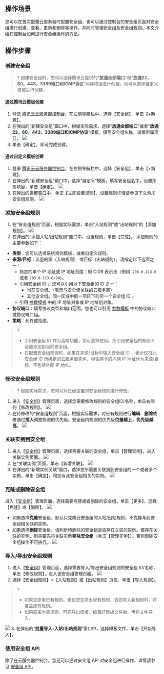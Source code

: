## 操作场景

您可以在首次配置云服务器时配置安全组，也可以通过控制台的安全组页面对安全组进行创建、查看、更新和删除等操作，并同时管理安全组及安全组规则。本文介绍在控制台如何进行安全组操作的方法。

## 操作步骤

### 创建安全组
>? 创建安全组时，您可以选择腾讯云提供的“**放通全部端口**”和“**放通22，80，443，3389端口和ICMP协议**”两种模版进行创建，也可以选择自定义模板进行创建。
>
#### 通过腾讯云模板创建
1. 登录 [腾讯云云服务器控制台](https://console.cloud.tencent.com/cvm/index)，在左侧导航栏中，选择【安全组】，单击【+新建】。
2. 在弹出的“新建安全组”窗口中，根据实际需求，选择“**放通全部端口**”或者“**放通22，80，443，3389端口和ICMP协议**”模板，填写安全组名称，设置所属项目。
![](https://main.qcloudimg.com/raw/029f03c80640cc6bed7579af9088f5f1.png)
3. 单击【确定】，即可完成创建。

#### 通过自定义模板创建
1. 登录 [腾讯云云服务器控制台](https://console.cloud.tencent.com/cvm/index)，在左侧导航栏中，选择【安全组】，单击【+新建】。
2. 在弹出的“新建安全组”窗口中，选择“自定义”模板，填写安全组名字，设置所属项目，单击【确定】。
![](https://main.qcloudimg.com/raw/349b70c31b5c16d8109d5a1962ab4001.png)
3. 在弹出的提醒窗口中，单击【立即设置规则】，设置规则详情请参见下文添加安全组规则。
![](https://main.qcloudimg.com/raw/5f98fb929fdbf6fac7928515519b5c82.png)

### 添加安全组规则
1. 在“安全组规则”页面，根据实际需求，单击“入站规则”或“出站规则”的【添加规则】。
![](https://main.qcloudimg.com/raw/93bf114349e4533b3807f70c0f61f1bf.png)
2. 在弹出的“添加入站/出站规则”窗口中，设置规则，单击【完成】。
添加规则的主要参数如下：
 - **类型**：您可以选择系统规则模板，或者自定义规则。
 - **来源/目标**：流量的源（入站规则） 或目标（出站规则），请指定以下选项之一：
    - 指定的单个 IP 地址或 IP 地址范围：用 CIDR 表示法（例如` 203.0.113.0` 或者 `203.0.113.0/24`）。
    - 引用安全组 ID ，您可以引用以下安全组的 ID 之一：
      - 当前安全组。（表示与安全组关联的云服务器）
      - 其他安全组。同一区域中同一项目下的另一个安全组 ID 。
    - 引用 [参数模板](https://cloud.tencent.com/document/product/215/20090) 中的 IP 地址对象或 IP 地址组对象。 
 - **协议端口**：填写协议类型和端口范围，您也可以引用 [参数模板](https://cloud.tencent.com/document/product/215/20090) 中的协议端口或协议端口组。
 - **策略**：允许或拒绝。

>?
> - 引用安全组 ID 作为高阶功能，您可选择使用。所引用安全组的规则不会被添加到当前安全组。
> - 在配置安全组规则时，如果在来源/目标中输入安全组 ID ，表示仅将此安全组 ID 所绑定的云服务器实例、弹性网卡的内网 IP 地址作为来源/目标，不包括外网 IP 地址。

### 修改安全组规则
>? 根据实际需求，您可以对已经设置的安全组规则进行修改。
>
1. 进入【[安全组](https://console.cloud.tencent.com/cvm/securitygroup)】管理页面，选择您需要修改规则的安全组ID/名称，单击右侧的【修改规则】。
![](https://main.qcloudimg.com/raw/d37c7ee3419bd7d3f7a14dabe16fc8b9.png)
2. 在待修改的“安全组规则”页面，根据实际需求，对已有规则进行**编辑**、**删除**或者通过**插入**调整规则的优先级。安全组内规则的优先级**位置越上，优先级越高**。
![](https://main.qcloudimg.com/raw/7d13ff994cd11c188f07914cc0614f55.png)

### 关联实例到安全组

1. 进入【[安全组](https://console.cloud.tencent.com/cvm/securitygroup)】管理页面，选择需要关联的安全组，单击【管理实例】，进入关联实例页面。
![](https://main.qcloudimg.com/raw/d258b1dcff6c53de504a311f5e346dad.png)
2. 在“关联实例”页面，单击【新增关联】。
![](https://main.qcloudimg.com/raw/3cd4a2c4b3c2a9df46ecfd4408de6fe9.png)
3. 在弹出的“新增实例关联”窗口，选择您所需要关联到此安全组的一个或者多个实例，单击【确定】，增加与此安全组相关的实例。
![](https://main.qcloudimg.com/raw/906de652155a8cbf27009a2abdb6f9fb.png)

### 克隆或删除安全组

进入【[安全组](https://console.cloud.tencent.com/cvm/securitygroup)】管理页面，选择需要克隆或者删除的安全组，单击【更多】，选择【克隆】或【删除】。
![](https://main.qcloudimg.com/raw/1983012e687057111f40af7e049ae04e.png)
- 如果选择**克隆**安全组，默认只克隆此安全组的入站/出站规则，不克隆与此安全组相关联的实例。
- 如果选择**删除**安全组，请判断待删除的安全组是否存在关联的实例。若存在关联的实例，则需要先将关联实例**移除安全组**（单击【管理实例】）。否则删除安全组操作不可执行。
![](https://main.qcloudimg.com/raw/fa359091c7eed2b19bfbb3d025137b6b.png)

### 导入/导出安全组规则

1. 进入【[安全组](https://console.cloud.tencent.com/cvm/securitygroup)】管理页面，选择需要导入/导出安全组规则的安全组 ID/名称，单击【修改规则】，进入该安全组管理页面。
![](https://main.qcloudimg.com/raw/3141fc7e8b6d0f36a149e3e097df1c17.png)
2. 选择【安全组规则】>【入站规则】或【出站规则】页签，单击【导入规则】。
>? 
> - 如果您原来已有规则，建议您先导出现有规则，否则导入新规则时，将覆盖原有规则。
> - 如果原来为空规则，可先导出模板，编辑好模板文件后，再将文件导入。
> 
![](https://main.qcloudimg.com/raw/68dcc5f2a4e00cb4501fbe0427c45644.png)
3. 在弹出的“**批量导入-入站/出站规则**”窗口中，选择模板文件，单击【开始导入】。

### 使用安全组 API

除了在云服务器控制台，您还可以通过安全组 API 对安全组进行操作，详情请参见 [安全组 API](https://cloud.tencent.com/document/product/213/12447)。
